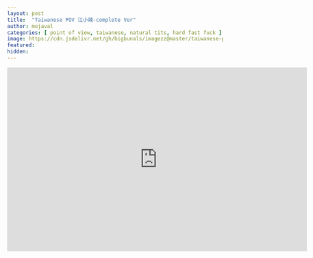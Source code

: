 ```yaml
---
layout: post
title:  "Taiwanese POV 江小辣-complete Ver"
author: mojaval
categories: [ point of view, taiwanese, natural tits, hard fast fuck ]
image: https://cdn.jsdelivr.net/gh/bigbunals/imagezz@master/taiwanese-pov-25E625B1259F25E525B0258F25E825BE25A3-complete-ver___4085aacb0d07a81aefb233b5cbdddab22a4e1ae0.mp4.jpg
featured: 
hidden: 
---
```


<iframe src="https://openload.co/embed/UepWvwAJgyw/taiwanese-pov-25E625B1259F25E525B0258F25E825BE25A3-complete-ver___4085aacb0d07a81aefb233b5cbdddab22a4e1ae0.mp4" scrolling="no" frameborder="0" width="700" height="430" allowfullscreen="true" webkitallowfullscreen="true" mozallowfullscreen="true"></iframe>